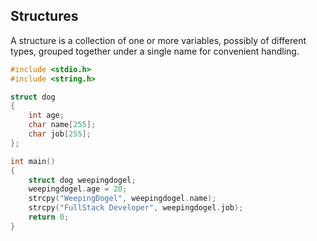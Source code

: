 ## Structures

A structure is a collection of one or more variables, possibly of different types, grouped
together under a single name for convenient handling. 

```c
#include <stdio.h>
#include <string.h>

struct dog
{
    int age;
    char name[255];
    char job[255];
};

int main()
{
    struct dog weepingdogel;
    weepingdogel.age = 20;
    strcpy("WeepingDogel", weepingdogel.name);
    strcpy("FullStack Developer", weepingdogel.job);
    return 0;
}
```

